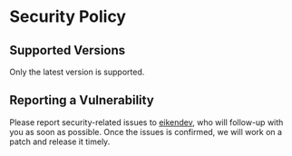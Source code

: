 # Security Policy

## Supported Versions

Only the latest version is supported.

## Reporting a Vulnerability

Please report security-related issues to [eikendev](https://www.eiken.dev/), who will follow-up with you as soon as possible.
Once the issues is confirmed, we will work on a patch and release it timely.
